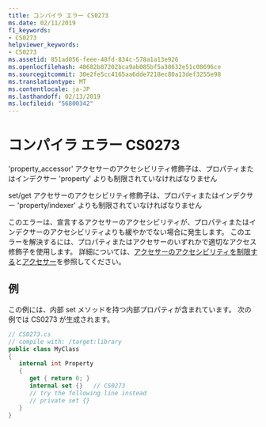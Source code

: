 ```yaml
---
title: コンパイラ エラー CS0273
ms.date: 02/11/2019
f1_keywords:
- CS0273
helpviewer_keywords:
- CS0273
ms.assetid: 851ad056-feee-48fd-834c-578a1a13e926
ms.openlocfilehash: 40682b87202bca9ab085bf5a38632e51c08696ce
ms.sourcegitcommit: 30e2fe5cc4165aa6dde7218ec80a13def3255e98
ms.translationtype: MT
ms.contentlocale: ja-JP
ms.lasthandoff: 02/13/2019
ms.locfileid: "56800342"
---
```

# <a name="compiler-error-cs0273"></a>コンパイラ エラー CS0273

'property_accessor' アクセサーのアクセシビリティ修飾子は、プロパティまたはインデクサー 'property' よりも制限されていなければなりません

set/get アクセサーのアクセシビリティ修飾子は、プロパティまたはインデクサー 'property/indexer' よりも制限されていなければなりません

このエラーは、宣言するアクセサーのアクセシビリティが、プロパティまたはインデクサーのアクセシビリティよりも緩やかでない場合に発生します。 このエラーを解決するには、プロパティまたはアクセサーのいずれかで適切なアクセス修飾子を使用します。 詳細については、[アクセサーのアクセシビリティを制限する](../programming-guide/classes-and-structs/restricting-accessor-accessibility.md)と[アクセサー](/dotnet/csharp/language-reference/language-specification/classes#accessors)を参照してください。

## <a name="example"></a>例

この例には、内部 set メソッドを持つ内部プロパティが含まれています。 次の例では CS0273 が生成されます。

```csharp
// CS0273.cs
// compile with: /target:library
public class MyClass
{
   internal int Property
   {
      get { return 0; }
      internal set {}   // CS0273
      // try the following line instead
      // private set {}
   }
}
```
